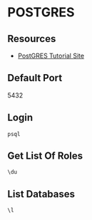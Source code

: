 # POSTGRES

## Resources

- [PostGRES Tutorial Site](https://www.postgresqltutorial.com/)

## Default Port

5432

## Login

```console
psql
```

## Get List Of Roles

```console
\du
```

## List Databases

```console
\l
```
